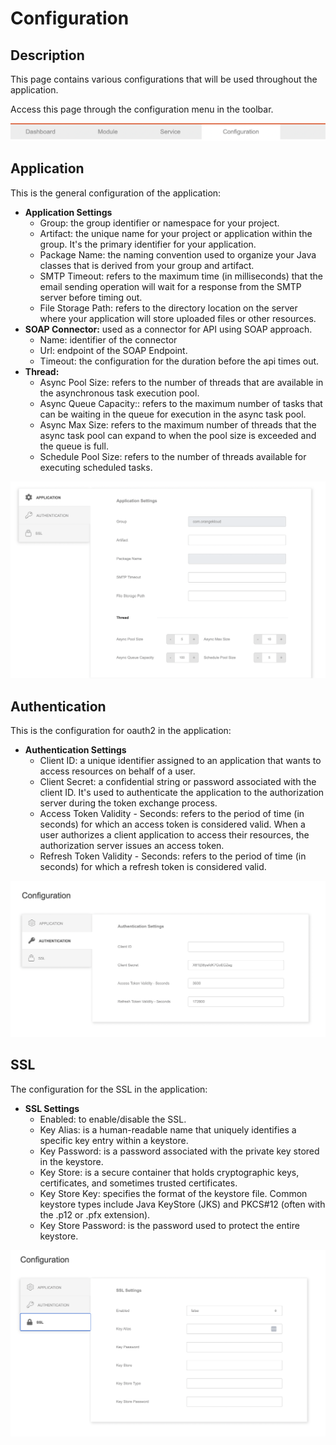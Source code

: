 # Configuration

## Description

This page contains various configurations that will be used throughout the application.

Access this page through the configuration menu in the toolbar.

![](./configuration-menu.png)

## Application

This is the general configuration of the application:

- **Application Settings**
    - Group: the group identifier or namespace for your project.
    - Artifact: the unique name for your project or application within the group. It's the primary identifier for your application.
    - Package Name: the naming convention used to organize your Java classes that is derived from your group and artifact.
    - SMTP Timeout: refers to the maximum time (in milliseconds) that the email sending operation will wait for a response from the SMTP server before timing out.
    - File Storage Path: refers to the directory location on the server where your application will store uploaded files or other resources.
- **SOAP Connector:** used as a connector for API using SOAP approach.
    - Name: identifier of the connector
    - Url: endpoint of the SOAP Endpoint.
    - Timeout: the configuration for the duration before the api times out.
- **Thread:**
    - Async Pool Size: refers to the number of threads that are available in the asynchronous task execution pool.
    - Async Queue Capacity:: refers to the maximum number of tasks that can be waiting in the queue for execution in the async task pool.
    - Async Max Size: refers to the maximum number of threads that the async task pool can expand to when the pool size is exceeded and the queue is full.
    - Schedule Pool Size: refers to the number of threads available for executing scheduled tasks. 

![](./configuration-application.png)

## Authentication

This is the configuration for oauth2 in the application:

- **Authentication Settings**
    - Client ID: a unique identifier assigned to an application that wants to access resources on behalf of a user.
    - Client Secret: a confidential string or password associated with the client ID. It's used to authenticate the application to the authorization server during the token exchange process.
    - Access Token Validity - Seconds: refers to the period of time (in seconds) for which an access token is considered valid. When a user authorizes a client application to access their resources, the authorization server issues an access token.
    - Refresh Token Validity - Seconds: refers to the period of time (in seconds) for which a refresh token is considered valid.

![](./configuration-authentication.png)

## SSL

The configuration for the SSL in the application:

- **SSL Settings**
    - Enabled: to enable/disable the SSL.
    - Key Alias: is a human-readable name that uniquely identifies a specific key entry within a keystore.
    - Key Password: is a password associated with the private key stored in the keystore. 
    - Key Store: is a secure container that holds cryptographic keys, certificates, and sometimes trusted certificates.
    - Key Store Key: specifies the format of the keystore file. Common keystore types include Java KeyStore (JKS) and PKCS#12 (often with the .p12 or .pfx extension).
    - Key Store Password: is the password used to protect the entire keystore.

![](./configuration-ssl.png)